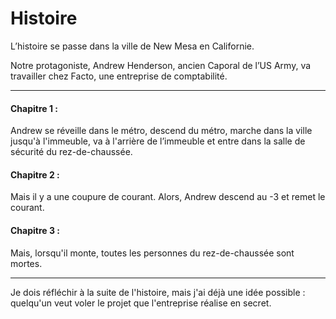 ﻿# Histoire

L’histoire se passe dans la ville de New Mesa en Californie. 

Notre protagoniste, Andrew Henderson, ancien Caporal de l’US Army, va travailler chez Facto, une entreprise de comptabilité.

***

#### Chapitre 1 : 
Andrew se réveille dans le métro, descend du métro, marche dans la ville jusqu'à l'immeuble, va à l'arrière de l’immeuble et entre dans la salle de sécurité du rez-de-chaussée.

#### Chapitre 2 :
Mais il y a une coupure de courant. Alors, Andrew descend au -3 et remet le courant.

#### Chapitre 3 :
Mais, lorsqu'il monte, toutes les personnes du rez-de-chaussée sont mortes.

***

Je dois réfléchir à la suite de l'histoire, mais j'ai déjà une idée possible : quelqu'un veut voler le projet que l'entreprise réalise en secret.
